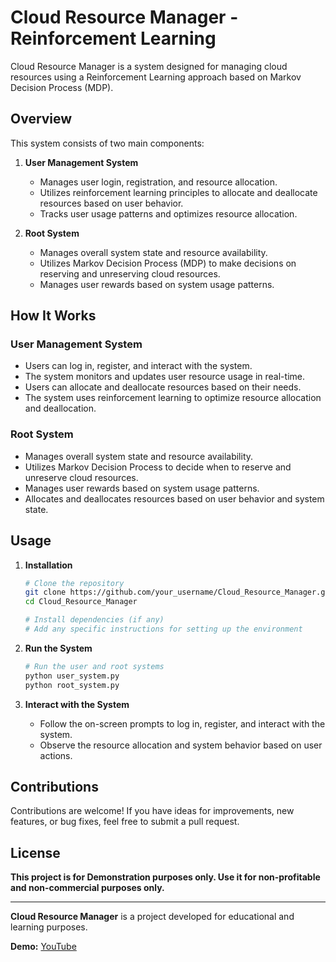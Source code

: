 # Cloud Resource Manager - Reinforcement Learning

Cloud Resource Manager is a system designed for managing cloud resources using a Reinforcement Learning approach based on Markov Decision Process (MDP).

## Overview

This system consists of two main components:

1. **User Management System**
    - Manages user login, registration, and resource allocation.
    - Utilizes reinforcement learning principles to allocate and deallocate resources based on user behavior.
    - Tracks user usage patterns and optimizes resource allocation.

2. **Root System**
    - Manages overall system state and resource availability.
    - Utilizes Markov Decision Process (MDP) to make decisions on reserving and unreserving cloud resources.
    - Manages user rewards based on system usage patterns.

## How It Works

### User Management System

- Users can log in, register, and interact with the system.
- The system monitors and updates user resource usage in real-time.
- Users can allocate and deallocate resources based on their needs.
- The system uses reinforcement learning to optimize resource allocation and deallocation.

### Root System

- Manages overall system state and resource availability.
- Utilizes Markov Decision Process to decide when to reserve and unreserve cloud resources.
- Manages user rewards based on system usage patterns.
- Allocates and deallocates resources based on user behavior and system state.

## Usage

1. **Installation**
    ```bash
    # Clone the repository
    git clone https://github.com/your_username/Cloud_Resource_Manager.git
    cd Cloud_Resource_Manager

    # Install dependencies (if any)
    # Add any specific instructions for setting up the environment
    ```

2. **Run the System**
    ```bash
    # Run the user and root systems
    python user_system.py
    python root_system.py
    ```

3. **Interact with the System**
    - Follow the on-screen prompts to log in, register, and interact with the system.
    - Observe the resource allocation and system behavior based on user actions.

## Contributions

Contributions are welcome! If you have ideas for improvements, new features, or bug fixes, feel free to submit a pull request.

## License

**This project is for Demonstration purposes only. Use it for non-profitable and non-commercial purposes only.**

---

**Cloud Resource Manager** is a project developed for educational and learning purposes.

__Demo:__ [YouTube](https://youtu.be/fG9s7N54JuY)
